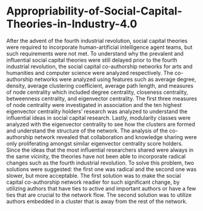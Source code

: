 # Appropriability-of-Social-Capital-Theories-in-Industry-4.0

After the advent of the fourth industrial revolution, social capital theories were required to incorporate human-artificial intelligence agent teams, but such requirements were not met. To understand why the prevalent and influential social capital theories were still delayed prior to the fourth industrial revolution, the social capital co-authorship networks for arts and humanities and computer science were analyzed respectively. The co-authorship networks were analyzed using features such as average degree, density, average clustering coefficient, average path length, and measures of node centrality which included degree centrality, closeness centrality, betweenness centrality, and eigenvector centrality. The first three measures of node centrality were investigated in association and the ten highest eigenvector centrality holders’ research was analyzed to understand the influential ideas in social capital research. Lastly, modularity classes were analyzed with the eigenvector centrality to see how the clusters are formed and understand the structure of the network. The analysis of the co-authorship network revealed that collaboration and knowledge sharing were only proliferating amongst similar eigenvector centrality score holders. Since the ideas that the most influential researchers shared were always in the same vicinity, the theories have not been able to incorporate radical changes such as the fourth industrial revolution. To solve this problem, two solutions were suggested: the first one was radical and the second one was slower, but more acceptable. The first solution was to make the social capital co-authorship network readier for such significant change, by utilizing authors that have ties to active and important authors or have a few ties that are crucial to the network flow. The second solution was to utilize authors embedded in a cluster that is away from the rest of the network.
